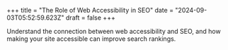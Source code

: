 +++
title = "The Role of Web Accessibility in SEO"
date = "2024-09-03T05:52:59.623Z"
draft = false
+++

  Understand the connection between web accessibility and SEO, and how making your site accessible can improve search rankings.
        